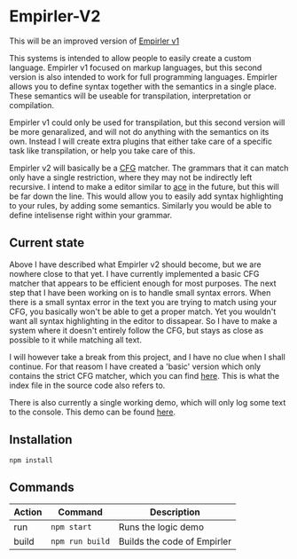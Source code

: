 # Empirler-V2
This will be an improved version of [Empirler v1](https://github.com/TarVK/Empirler)

This systems is intended to allow people to easily create a custom language. Empirler v1 focused on markup languages, but this second version is also intended to work for full programming languages. Empirler allows you to define syntax together with the semantics in a single place. These semantics will be useable for transpilation, interpretation or compilation. 

Empirler v1 could only be used for transpilation, but this second version will be more genaralized, and will not do anything with the semantics on its own. Instead I will create extra plugins that either take care of a specific task like transpilation, or help you take care of this.

Empirler v2 will basically be a [CFG](https://en.wikipedia.org/wiki/Context-free_grammar) matcher. The grammars that it can match only have a single restriction, where they may not be indirectly left recursive. 
I intend to make a editor similar to [ace](https://ace.c9.io/) in the future, but this will be far down the line. This would allow you to easily add syntax highlighting to your rules, by adding some semantics. Similarly you would be able to define intelisense right within your grammar. 

## Current state
Above I have described what Empirler v2 should become, but we are nowhere close to that yet.
I have currently implemented a basic CFG matcher that appears to be efficient enough for most purposes. The next step that I have been working on is to handle small syntax errors. When there is a small syntax error in the text you are trying to match using your CFG, you basically won't be able to get a proper match. Yet you wouldn't want all syntax highlighting in the editor to dissapear. So I have to make a system where it doesn't entirely follow the CFG, but stays as close as possible to it while matching all text. 

I will however take a break from this project, and I have no clue when I shall continue. For that reasom I have created a 'basic' version which only contains the strict CFG matcher, which you can find [here](https://github.com/TarVK/Empirler-V2/tree/master/src/empirler/basic). This is what the index file in the source code also refers to.

There is also currently a single working demo, which will only log some text to the console. This demo can be found [here](https://github.com/TarVK/Empirler-V2/tree/master/src/demos/logic).

## Installation
```
npm install
```

## Commands

| Action | Command         | Description                 |
| ------ | --------------- | --------------------------- |
| run    | `npm start`     | Runs the logic demo         |
| build  | `npm run build` | Builds the code of Empirler |